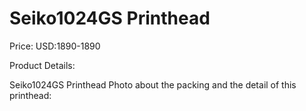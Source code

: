 # Seiko1024GS Printhead

Price: USD:1890-1890

Product Details:

Seiko1024GS Printhead
Photo about the packing and the detail of this printhead: